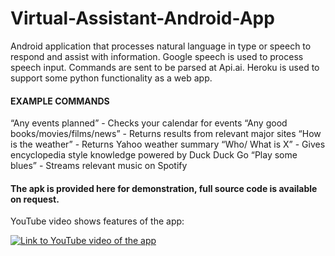 # Virtual-Assistant-Android-App

Android application that processes natural language in type or speech to respond and assist with information. Google speech is used to process speech input. Commands are sent to be parsed at Api.ai. Heroku is used to support some python functionality as a web app.

#### EXAMPLE COMMANDS

“Any events planned” - Checks your calendar for events
“Any good books/movies/films/news” - Returns results from relevant major sites
“How is the weather” - Returns Yahoo weather summary
“Who/ What is X” - Gives encyclopedia style knowledge powered by Duck Duck Go
“Play some blues” - Streams relevant music on Spotify

#### The apk is provided here for demonstration, full source code is available on request.

YouTube video shows features of the app:

[![Link to YouTube video of the app](http://img.youtube.com/vi/KIcZyLEVFbs/0.jpg)](https://www.youtube.com/watch?v=KIcZyLEVFbs "Link to YouTube video of the app")
